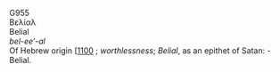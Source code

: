 G955  
Βελίαλ  
Belial  
*bel-ee‘-al*  
Of Hebrew origin \[[1100](h1100) ; *worthlessness*; *Belial*, as an
epithet of Satan: - Belial.  
